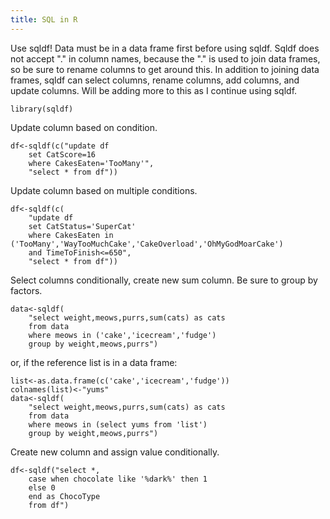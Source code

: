 ```yaml
---
title: SQL in R
---
```


Use sqldf! Data must be in a data frame first before using sqldf. Sqldf does not accept "." in column names, because the "." is used to join data frames, so be sure to rename columns to get around this. In addition to joining data frames, sqldf can select columns, rename columns, add columns, and update columns. Will be adding more to this as I continue using sqldf.

	library(sqldf)

Update column based on condition.

	df<-sqldf(c("update df
		set CatScore=16
		where CakesEaten='TooMany'",
		"select * from df"))

Update column based on multiple conditions.

	df<-sqldf(c(
		"update df
		set CatStatus='SuperCat'
		where CakesEaten in ('TooMany','WayTooMuchCake','CakeOverload','OhMyGodMoarCake')
		and TimeToFinish<=650",
		"select * from df"))

Select columns conditionally, create new sum column. Be sure to group by factors.

	data<-sqldf(
		"select weight,meows,purrs,sum(cats) as cats
		from data
		where meows in ('cake','icecream','fudge')
		group by weight,meows,purrs")

or, if the reference list is in a data frame:

	list<-as.data.frame(c('cake','icecream','fudge'))
	colnames(list)<-"yums"
	data<-sqldf(
		"select weight,meows,purrs,sum(cats) as cats
		from data
		where meows in (select yums from 'list')
		group by weight,meows,purrs")

Create new column and assign value conditionally.

	df<-sqldf("select *,
		case when chocolate like '%dark%' then 1
		else 0
		end as ChocoType
		from df")

